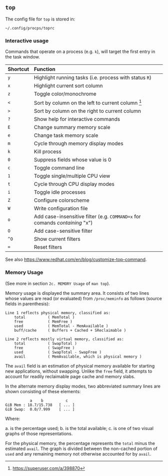 ## `top`

The config file for `top` is stored in:

```
~/.config/procps/toprc
```

### Interactive usage

Commands that operate on a process (e.g. `k`), will target the first entry in
the task window.

Shortcut | Function 
:-       | :-------
`y`      | Highlight running tasks (i.e. process with status `R`)
`x`      | Highlight current sort column
`z`      | Toggle color/monochrome
`<`      | Sort by column on the left to current column [^top-less-than]
`>`      | Sort by column on the right to current column
`?`      | Show help for interactive commands
`E`      | Change summary memory scale
`e`      | Change task memory scale
`m`      | Cycle through memory display modes
`k`      | Kill process
`0`      | Suppress fields whose value is 0
`c`      | Toggle command line
`1`      | Toggle single/multiple CPU view
`t`      | Cycle through CPU display modes
`i`      | Toggle idle processes
`Z`      | Configure colorscheme
`W`      | Write configuration file
`o`      | Add case-insensitive filter (e.g. `COMMAND=x` for comands _containing_ "x")
`O`      | Add case-sensitive filter
`^O`     | Show current filters
`=`      | Reset filters

See also <https://www.redhat.com/en/blog/customize-top-command>.

[^top-less-than]: <https://superuser.com/a/398870>

### Memory Usage

(See more in section `2c. MEMORY Usage` of `man top`). 

Memory usage is displayed the summary area. It consists of two lines whose
values are read (or evaluated) from `/proc/meminfo` as follows (source fields
in parenthesis):

```
Line 1 reflects physical memory, classified as:
    total          ( MemTotal )
    free           ( MemFree )
    used           ( MemTotal - MemAvailable )
    buff/cache     ( Buffers + Cached + SReclaimable )

Line 2 reflects mostly virtual memory, classified as:
    total          ( SwapTotal )
    free           ( SwapFree )
    used           ( SwapTotal - SwapFree )
    avail          ( MemAvailable, which is physical memory )
```

The `avail` field is an estimation of physical memory available for starting
new applications, without swapping.  Unlike the `free` field, it attempts  to
account  for readily reclaimable page cache and memory slabs.

In the alternate memory display modes, two abbreviated summary lines are shown
consisting of these elements:

```
           a    b          c
GiB Mem : 18.7/15.738   [ ... ]
GiB Swap:  0.0/7.999    [ ... ]
```

Where:

  a. is the percentage used;
  b. is the total available;
  c. is one of two visual graphs of those representations.

For the physical memory,  the  percentage  represents  the  `total` minus  the
estimated  `avail`.   The graph is divided between the non-cached portion of
`used` and any remaining  memory not  otherwise accounted for  by
`avail`.
